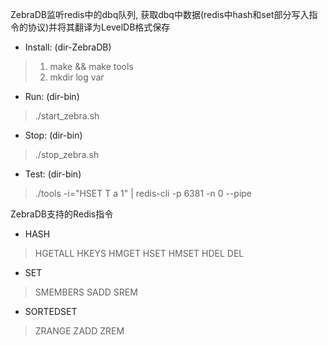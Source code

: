 ZebraDB监听redis中的dbq队列, 获取dbq中数据(redis中hash和set部分写入指令的协议)并将其翻译为LevelDB格式保存

* Install: (dir-ZebraDB)
>1. make && make tools
>2. mkdir log var
* Run: (dir-bin)
>./start_zebra.sh
* Stop: (dir-bin)
>./stop_zebra.sh
* Test: (dir-bin)
>./tools -i="HSET T a 1" | redis-cli -p 6381 -n 0 --pipe

ZebraDB支持的Redis指令

* HASH
>HGETALL
>HKEYS
>HMGET
>HSET
>HMSET
>HDEL
>DEL
* SET
>SMEMBERS
>SADD
>SREM
* SORTEDSET
>ZRANGE
>ZADD
>ZREM
